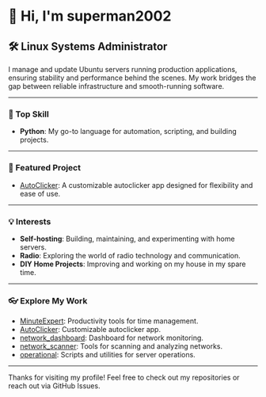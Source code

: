 # 👋 Hi, I'm superman2002

## 🛠️ Linux Systems Administrator

I manage and update Ubuntu servers running production applications, ensuring stability and performance behind the scenes. My work bridges the gap between reliable infrastructure and smooth-running software.

---

### 🚀 Top Skill
- **Python**: My go-to language for automation, scripting, and building projects.

---

### 📌 Featured Project
- [AutoClicker](https://github.com/superman2002/AutoClicker): A customizable autoclicker app designed for flexibility and ease of use.

---

### 💡 Interests
- **Self-hosting**: Building, maintaining, and experimenting with home servers.
- **Radio**: Exploring the world of radio technology and communication.
- **DIY Home Projects**: Improving and working on my house in my spare time.

---

### 👓 Explore My Work

- [MinuteExpert](https://github.com/superman2002/MinuteExpert): Productivity tools for time management.
- [AutoClicker](https://github.com/superman2002/AutoClicker): Customizable autoclicker app.
- [network_dashboard](https://github.com/superman2002/network_dashboard): Dashboard for network monitoring.
- [network_scanner](https://github.com/superman2002/network_scanner): Tools for scanning and analyzing networks.
- [operational](https://github.com/superman2002/operational): Scripts and utilities for server operations.

---

Thanks for visiting my profile! Feel free to check out my repositories or reach out via GitHub Issues.
